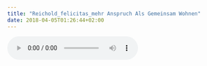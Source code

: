 ```yaml
---
title: "Reichold_felicitas_mehr Anspruch Als Gemeinsam Wohnen"
date: 2018-04-05T01:26:44+02:00
---
```


<audio controls>
	<source src="reichold_felicitas_mehr-anspruch-als-gemeinsam-wohnen.wav">
	Your browser does not support the audio element
</audio>